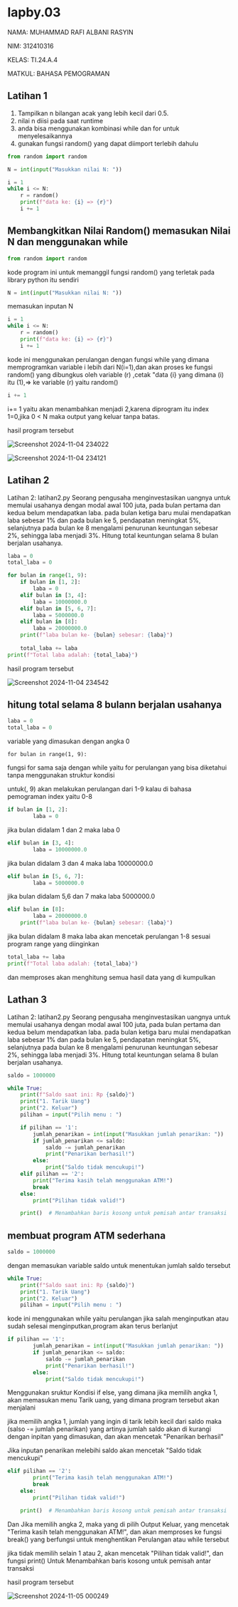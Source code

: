# lapby.03

NAMA: MUHAMMAD RAFI ALBANI RASYIN

NIM: 312410316

KELAS: TI.24.A.4

MATKUL: BAHASA PEMOGRAMAN

## Latihan 1

1. Tampilkan n bilangan acak yang lebih kecil dari 0.5.
2. nilai n diisi pada saat runtime
3. anda bisa menggunakan kombinasi while dan for untuk menyelesaikannya
4. gunakan fungsi random() yang dapat diimport terlebih dahulu

```python
from random import random

N = int(input("Masukkan nilai N: "))

i = 1
while i <= N:
    r = random()
    print(f"data ke: {i} => {r}")
    i += 1
````

## Membangkitkan Nilai Random() memasukan Nilai N dan menggunakan while

```python
from random import random
````

kode program ini untuk memanggil fungsi random() yang terletak pada library python itu sendiri

```python
N = int(input("Masukkan nilai N: "))
````

memasukan inputan N

```python
i = 1
while i <= N:
    r = random()
    print(f"data ke: {i} => {r}")
    i += 1
````

kode ini menggunakan perulangan dengan fungsi while yang dimana memprogramkan variable i lebih dari N(i=1),dan akan proses ke fungsi random() yang dibungkus oleh variable (r) ,cetak "data {i} yang dimana (i) itu (1),=> ke variable (r) yaitu random()

```python
i += 1
````

i+= 1 yaitu akan menambahkan menjadi 2,karena diprogram itu index 1=0,jika 0 < N maka output yang keluar tanpa batas.

hasil program tersebut

![Screenshot 2024-11-04 234022](https://github.com/user-attachments/assets/8fe5819a-986b-4cc8-9fd7-cae0e30fcac3)

![Screenshot 2024-11-04 234121](https://github.com/user-attachments/assets/439bf07f-0e3a-4890-8d87-22730c16e6ed)

## Latihan 2

Latihan 2: latihan2.py Seorang pengusaha menginvestasikan uangnya untuk memulai usahanya dengan modal awal 100 juta, pada bulan pertama dan kedua belum mendapatkan laba. pada bulan ketiga baru mulai mendapatkan laba sebesar 1% dan pada bulan ke 5, pendapatan meningkat 5%, selanjutnya pada bulan ke 8 mengalami penurunan keuntungan sebesar 2%, sehingga laba menjadi 3%. Hitung total keuntungan selama 8 bulan berjalan usahanya.

```python
laba = 0
total_laba = 0

for bulan in range(1, 9):
    if bulan in [1, 2]:
        laba = 0
    elif bulan in [3, 4]:
        laba = 10000000.0
    elif bulan in [5, 6, 7]:
        laba = 5000000.0
    elif bulan in [8]:
        laba = 20000000.0
    print(f"laba bulan ke- {bulan} sebesar: {laba}")
    
    total_laba += laba
print(f"Total laba adalah: {total_laba}")
````
hasil program tersebut

![Screenshot 2024-11-04 234542](https://github.com/user-attachments/assets/4b470f8f-5fcb-4fbb-a93d-108c305615fa)

## hitung total selama 8 bulann berjalan usahanya

```python
laba = 0
total_laba = 0
````

variable yang dimasukan dengan angka 0

```pytho
for bulan in range(1, 9):
````

fungsi for sama saja dengan while yaitu for perulangan yang bisa diketahui tanpa menggunakan struktur kondisi

untuk(, 9) akan melakukan perulangan dari 1-9 kalau di bahasa pemograman index yaitu 0-8

```python
if bulan in [1, 2]:
        laba = 0
````

jika bulan didalam 1 dan 2 maka laba 0

```python
elif bulan in [3, 4]:
        laba = 10000000.0
````

jika bulan didalam 3 dan 4 maka laba 10000000.0

```python
elif bulan in [5, 6, 7]:
        laba = 5000000.0
````

jika bulan didalam 5,6 dan 7 maka laba 5000000.0

```python
elif bulan in [8]:
        laba = 20000000.0
    print(f"laba bulan ke- {bulan} sebesar: {laba}")
````

jika bulan didalam 8 maka laba akan mencetak perulangan 1-8 sesuai program range yang diinginkan

```python
total_laba += laba
print(f"Total laba adalah: {total_laba}")
````

dan memproses akan menghitung semua hasil data yang di kumpulkan

## Lathan 3

Latihan 2: latihan2.py Seorang pengusaha menginvestasikan uangnya untuk memulai usahanya dengan modal awal 100 juta, pada bulan pertama dan kedua belum mendapatkan laba. pada bulan ketiga baru mulai mendapatkan laba sebesar 1% dan pada bulan ke 5, pendapatan meningkat 5%, selanjutnya pada bulan ke 8 mengalami penurunan keuntungan sebesar 2%, sehingga laba menjadi 3%. Hitung total keuntungan selama 8 bulan berjalan usahanya.

```python
saldo = 1000000

while True:
    print(f"Saldo saat ini: Rp {saldo}")
    print("1. Tarik Uang")
    print("2. Keluar")
    pilihan = input("Pilih menu : ")

    if pilihan == '1':
        jumlah_penarikan = int(input("Masukkan jumlah penarikan: "))
        if jumlah_penarikan <= saldo:
            saldo -= jumlah_penarikan
            print("Penarikan berhasil!")
        else:
            print("Saldo tidak mencukupi!")
    elif pilihan == '2':
        print("Terima kasih telah menggunakan ATM!")
        break
    else:
        print("Pilihan tidak valid!")

    print()  # Menambahkan baris kosong untuk pemisah antar transaksi
````

## membuat program ATM sederhana

```python
saldo = 1000000
````

dengan memasukan variable saldo untuk menentukan jumlah saldo tersebut

```python
while True:
    print(f"Saldo saat ini: Rp {saldo}")
    print("1. Tarik Uang")
    print("2. Keluar")
    pilihan = input("Pilih menu : ")
````

kode ini menggunakan while yaitu perulangan jika salah menginputkan atau sudah selesai menginputkan,program akan terus berlanjut

```python
if pilihan == '1':
        jumlah_penarikan = int(input("Masukkan jumlah penarikan: "))
        if jumlah_penarikan <= saldo:
            saldo -= jumlah_penarikan
            print("Penarikan berhasil!")
        else:
            print("Saldo tidak mencukupi!")
````

Menggunakan sruktur Kondisi if else, yang dimana jika memilih angka 1, akan memasukan menu Tarik uang, yang dimana program tersebut akan menjalani

jika memilih angka 1, jumlah yang ingin di tarik lebih kecil dari saldo maka (salso -= jumlah penarikan) yang artinya jumlah saldo akan di kurangi dengan inpitan yang dimasukan, dan akan mencetak "Penarikan berhasil"

Jika inputan penarikan melebihi saldo akan mencetak "Saldo tidak mencukupi"

```python
elif pilihan == '2':
        print("Terima kasih telah menggunakan ATM!")
        break
    else:
        print("Pilihan tidak valid!")

    print()  # Menambahkan baris kosong untuk pemisah antar transaksi
````

Dan Jika memilih angka 2, maka yang di pilih Output Keluar, yang mencetak "Terima kasih telah menggunakan ATM!", dan akan memproses ke fungsi break() yang berfungsi untuk menghentikan Perulangan atau while tersebut

jika tidak memilih selain 1 atau 2, akan mencetak "Pilihan tidak valid!", dan fungsi print() Untuk Menambahkan baris kosong untuk pemisah antar transaksi

hasil program tersebut

![Screenshot 2024-11-05 000249](https://github.com/user-attachments/assets/03714000-a2a1-43ac-ba01-4ca2b3d98841)
